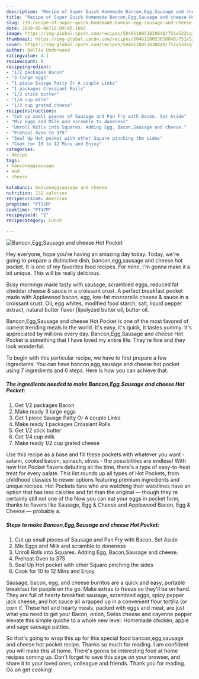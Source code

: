 ```yaml
---
description: "Recipe of Super Quick Homemade Bancon,Egg,Sausage and cheese Hot Pocket"
title: "Recipe of Super Quick Homemade Bancon,Egg,Sausage and cheese Hot Pocket"
slug: 739-recipe-of-super-quick-homemade-bancon-egg-sausage-and-cheese-hot-pocket
date: 2020-05-06T15:09:05.166Z
image: https://img-global.cpcdn.com/recipes/5046118053838848/751x532cq70/banconeggsausage-and-cheese-hot-pocket-recipe-main-photo.jpg
thumbnail: https://img-global.cpcdn.com/recipes/5046118053838848/751x532cq70/banconeggsausage-and-cheese-hot-pocket-recipe-main-photo.jpg
cover: https://img-global.cpcdn.com/recipes/5046118053838848/751x532cq70/banconeggsausage-and-cheese-hot-pocket-recipe-main-photo.jpg
author: Dollie Underwood
ratingvalue: 4.1
reviewcount: 9
recipeingredient:
- "1/2 packages Bacon"
- "3 large eggs"
- "1 piece Sausge Patty Or A couple Links"
- "1 packages Crossiant Rolls"
- "1/2 stick butter"
- "1/4 cup milk"
- "1/2 cup grated cheese"
recipeinstructions:
- "Cut up small pieces of Sausage and Pan Fry with Bacon. Set Aside"
- "Mix Eggs and Milk and scramble to doneness"
- "Unroll Rolls into Squares. Adding Egg, Bacon,Sausage and cheese."
- "Preheat Oven to 375"
- "Seal Up Hot pocket with other Square pinching the sides"
- "Cook for 10 to 12 Mins and Enjoy"
categories:
- Recipe
tags:
- banconeggsausage
- and
- cheese

katakunci: banconeggsausage and cheese 
nutrition: 131 calories
recipecuisine: American
preptime: "PT11M"
cooktime: "PT47M"
recipeyield: "2"
recipecategory: Lunch

---
```



![Bancon,Egg,Sausage and cheese Hot Pocket](https://img-global.cpcdn.com/recipes/5046118053838848/751x532cq70/banconeggsausage-and-cheese-hot-pocket-recipe-main-photo.jpg)

Hey everyone, hope you're having an amazing day today. Today, we're going to prepare a distinctive dish, bancon,egg,sausage and cheese hot pocket. It is one of my favorites food recipes. For mine, I'm gonna make it a bit unique. This will be really delicious.

Busy mornings made tasty with sausage, scrambled eggs, reduced fat cheddar cheese &amp; sauce in a croissant crust. A perfect breakfast pocket made with Applewood bacon, egg, low-fat mozzarella cheese &amp; sauce in a croissant crust. Oil, egg whites, modified food starch, salt, liquid pepper extract, natural butter flavor [lipolyzed butter oil, butter oil.

Bancon,Egg,Sausage and cheese Hot Pocket is one of the most favored of current trending meals in the world. It's easy, it's quick, it tastes yummy. It's appreciated by millions every day. Bancon,Egg,Sausage and cheese Hot Pocket is something that I have loved my entire life. They're fine and they look wonderful.


To begin with this particular recipe, we have to first prepare a few ingredients. You can have bancon,egg,sausage and cheese hot pocket using 7 ingredients and 6 steps. Here is how you can achieve that.

<!--inarticleads1-->

##### The ingredients needed to make Bancon,Egg,Sausage and cheese Hot Pocket:

1. Get 1/2 packages Bacon
1. Make ready 3 large eggs
1. Get 1 piece Sausge Patty Or A couple Links
1. Make ready 1 packages Crossiant Rolls
1. Get 1/2 stick butter
1. Get 1/4 cup milk
1. Make ready 1/2 cup grated cheese


Use this recipe as a base and fill these pockets with whatever you want - salami, cooked bacon, spinach, olives - the possibilities are endless! With new Hot Pocket flavors debuting all the time, there&#39;s a type of easy-to-heat treat for every palate. This list rounds up all types of Hot Pockets, from childhood classics to newer options featuring premium ingredients and unique recipes. Hot Pockets fans who are watching their waistlines have an option that has less calories and fat than the original — though they&#39;re certainly still not one of the Now you can eat your eggs in pocket form, thanks to flavors like Sausage, Egg &amp; Cheese and Applewood Bacon, Egg &amp; Cheese — probably a. 

<!--inarticleads2-->

##### Steps to make Bancon,Egg,Sausage and cheese Hot Pocket:

1. Cut up small pieces of Sausage and Pan Fry with Bacon. Set Aside
1. Mix Eggs and Milk and scramble to doneness
1. Unroll Rolls into Squares. Adding Egg, Bacon,Sausage and cheese.
1. Preheat Oven to 375
1. Seal Up Hot pocket with other Square pinching the sides
1. Cook for 10 to 12 Mins and Enjoy


Sausage, bacon, egg, and cheese burritos are a quick and easy, portable breakfast for people on the go. Make extras to freeze so they&#39;ll be on hand. They are full of hearty breakfast sausage, scrambled eggs, spicy pepper jack cheese, and hot sauce all wrapped up in a convenient flour tortilla (or corn if. These hot and hearty meals, packed with eggs and meat, are just what you need to get your Bacon, onion, Swiss cheese and cayenne pepper elevate this simple quiche to a whole new level. Homemade chicken, apple and sage sausage patties. 

So that's going to wrap this up for this special food bancon,egg,sausage and cheese hot pocket recipe. Thanks so much for reading. I am confident you will make this at home. There's gonna be interesting food at home recipes coming up. Don't forget to save this page on your browser, and share it to your loved ones, colleague and friends. Thank you for reading. Go on get cooking!
